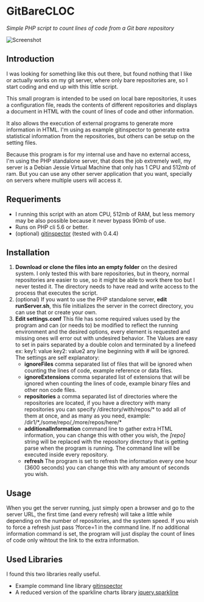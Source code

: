 # GitBareCLOC
*Simple PHP script to count lines of code from a Git bare repository* 

![Screenshot](https://cloud.githubusercontent.com/assets/15333057/19827195/3421ec3c-9d6f-11e6-9ac5-0a8afdc56ef2.png)

Introduction
------------
I was looking for something like this out there, but found nothing that I like or actually works on my git server, where only bare repositories are, so I start coding and end up with this little script.

This small program is intended to be used on local bare repositories, it uses a configuration file, reads the contents of different repositories and displays a document in HTML with the count of lines of code and other information.

It also allows the execution of external programs to generate more information in HTML.
I'm using as example gitinspector to generate extra statistical information from the repositories, but others can be setup on the setting files.

Because this program is for my internal use and have no external access, I'm using the PHP standalone server, that does the job extremely well, my server is a Debian Jessie Virtual Machine that only has 1 CPU and 512mb of ram. But you can use any other server application that you want, specially on servers where multiple users will access it.

Requeriments
------------

 - I running this script with an atom CPU, 512mb of RAM, but less memory may be also possible because it never bypass 90mb of use.
 - Runs on PHP cli 5.6 or better.
 - (optional) <a href="https://github.com/ejwa/gitinspector">gitinspector</a> (tested with 0.4.4)

Installation
------------

 1. **Download or clone the files into an empty folder** on the desired system.
I only tested this with bare repositories, but in theory, normal repositories are easier to use, so it might be able to work there too but I never tested it.
The directory needs to have read and write access to the process that executes the script.
 2. (optional) If you want to use the PHP standalone server, **edit runServer.sh**, this file initializes the server in the correct directory, you can use that or create your own.
 3. **Edit settings.conf**
This file has some required values used by the program and can (or needs to) be modified to reflect the running environment and the desired options, every element is requested and missing ones will error out with undesired behavior.
The Values are easy to set in pairs separated by a double colon and terminated by a linefeed
ex:
key1: value
key2: value2
any line beginning with # will be ignored.
The settings are self explanatory:
	 - **ignoreFiles** comma separated list of files that will be ignored when counting the lines of code, example reference or data files.
	 - **ignoreExtensions** comma separated list of extensions that will be ignored when counting the lines of code, example binary files and other non code files.
	 - **repositories** a comma separated list of directories where the repositories are located, if you have a directory with many repositories you can specify /directory/with/repos/* to add all of them at once, and as many as you need, example: /dir1/\*,/some/repo/,/more/repos/here/\*
	 - **additionalInformation** command line to gather extra HTML information, you can change this with other you wish, the *[repo]* string will be replaced with the repository directory that is getting parse when the program is running.
The command line will be executed inside every repository.
	 - **refresh** The program is set to refresh the information every one hour (3600 seconds) you can change this with any amount of seconds you wish.

Usage
-----

When you get the server running, just simply open a browser and go to the server URL, the first time (and every refresh) will take a little while depending on the number of repositories, and the system speed.
If you wish to force a refresh just pass ?force=1 in the command line.
If no additional information command is set, the program will just display the count of lines of code only wihtout the link to the extra information.

Used Libraries
--------------

I found this two libraries really useful.

- Example command line library <a href="https://github.com/ejwa/gitinspector">gitinspector</a>
- A reduced version of the sparkline charts library <a href="https://github.com/gwatts/jquery.sparkline/">jquery.sparkline</a>
